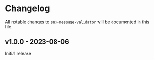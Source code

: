 # Changelog

All notable changes to `sns-message-validator` will be documented in this file.

## v1.0.0 - 2023-08-06

Initial release
